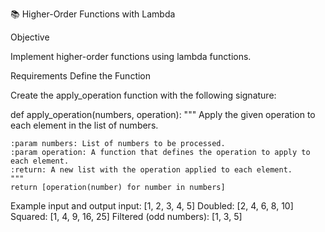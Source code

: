 📚 Higher-Order Functions with Lambda

Objective

Implement higher-order functions using lambda functions.

Requirements
Define the Function

Create the apply_operation function with the following signature:


def apply_operation(numbers, operation):
    """
    Apply the given operation to each element in the list of numbers.
    
    :param numbers: List of numbers to be processed.
    :param operation: A function that defines the operation to apply to each element.
    :return: A new list with the operation applied to each element.
    """
    return [operation(number) for number in numbers]


Example input and output
input: [1, 2, 3, 4, 5] Doubled: [2, 4, 6, 8, 10] Squared: [1, 4, 9, 16, 25] Filtered (odd numbers): [1, 3, 5]
